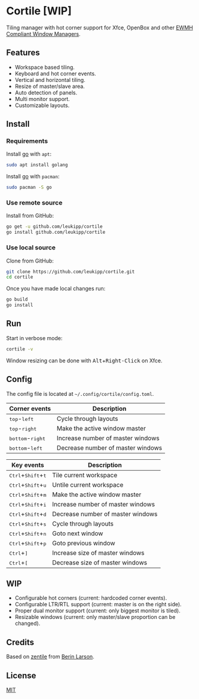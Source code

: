 # Cortile [WIP]
Tiling manager with hot corner support for Xfce, OpenBox and other [EWMH Compliant Window Managers](https://en.m.wikipedia.org/wiki/Extended_Window_Manager_Hints).

## Features
- Workspace based tiling.
- Keyboard and hot corner events.
- Vertical and horizontal tiling.
- Resize of master/slave area.
- Auto detection of panels.
- Multi monitor support.
- Customizable layouts.

## Install
### Requirements
Install [go](https://go.dev/) with `apt`:
```bash
sudo apt install golang
```

Install [go](https://go.dev/) with `pacman`:
```bash
sudo pacman -S go
```

### Use remote source
Install from GitHub:
```bash
go get -u github.com/leukipp/cortile
go install github.com/leukipp/cortile
```

### Use local source
Clone from GitHub:
```bash
git clone https://github.com/leukipp/cortile.git
cd cortile
```

Once you have made local changes run:
```bash
go build
go install
```

## Run
Start in verbose mode:
```bash
cortile -v
```

Window resizing can be done with <kbd>Alt</kbd>+<kbd>Right-Click</kbd> on Xfce.

## Config
The config file is located at `~/.config/cortile/config.toml`.

| Corner events                      | Description                       |
| ---------------------------------- | --------------------------------- |
| <kbd>top</kbd>-<kbd>left</kbd>     | Cycle through layouts             |
| <kbd>top</kbd>-<kbd>right</kbd>    | Make the active window master     |
| <kbd>bottom</kbd>-<kbd>right</kbd> | Increase number of master windows |
| <kbd>bottom</kbd>-<kbd>left</kbd>  | Decrease number of master windows |

| Key events                                    | Description                       |
| --------------------------------------------- | --------------------------------- |
| <kbd>Ctrl</kbd>+<kbd>Shift</kbd>+<kbd>t</kbd> | Tile current workspace            |
| <kbd>Ctrl</kbd>+<kbd>Shift</kbd>+<kbd>u</kbd> | Untile current workspace          |
| <kbd>Ctrl</kbd>+<kbd>Shift</kbd>+<kbd>m</kbd> | Make the active window master     |
| <kbd>Ctrl</kbd>+<kbd>Shift</kbd>+<kbd>i</kbd> | Increase number of master windows |
| <kbd>Ctrl</kbd>+<kbd>Shift</kbd>+<kbd>d</kbd> | Decrease number of master windows |
| <kbd>Ctrl</kbd>+<kbd>Shift</kbd>+<kbd>s</kbd> | Cycle through layouts             |
| <kbd>Ctrl</kbd>+<kbd>Shift</kbd>+<kbd>n</kbd> | Goto next window                  |
| <kbd>Ctrl</kbd>+<kbd>Shift</kbd>+<kbd>p</kbd> | Goto previous window              |
| <kbd>Ctrl</kbd>+<kbd>]</kbd>                  | Increase size of master windows   |
| <kbd>Ctrl</kbd>+<kbd>[</kbd>                  | Decrease size of master windows   |

## WIP
- Configurable hot corners (current: hardcoded corner events).
- Configurable LTR/RTL support (current: master is on the right side).
- Proper dual monitor support (current: only biggest monitor is tiled).
- Resizable windows (current: only master/slave proportion can be changed).

## Credits
Based on [zentile](https://github.com/blrsn/zentile) from [Berin Larson](https://github.com/blrsn/).

## License
[MIT](/LICENSE)
